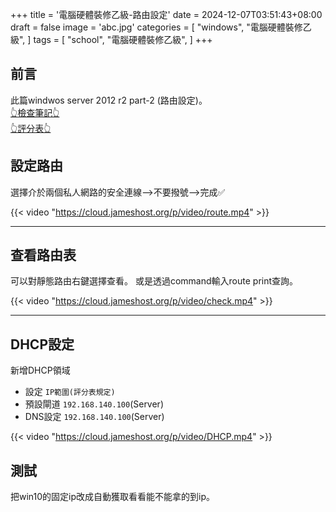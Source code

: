 +++
title = '電腦硬體裝修乙級-路由設定'
date = 2024-12-07T03:51:43+08:00
draft = false
image = 'abc.jpg'
categories = [
    "windows",
    "電腦硬體裝修乙級",
]
tags = [
    "school",
    "電腦硬體裝修乙級",
]
+++


## 前言
此篇windwos server 2012 r2 part-2 (路由設定)。<br>[👆檢查筆記👆](https://hackmd.io/@james87575/HyzeYKxVkl)<br> [👆評分表👆](https://hackmd.io/@james87575/SyNPaJfEkx) 




## 設定路由

選擇介於兩個私人網路的安全連線-->不要撥號-->完成✅

{{< video "https://cloud.jameshost.org/p/video/route.mp4" >}}

---

## 查看路由表

可以對靜態路由右鍵選擇查看。
或是透過command輸入route print查詢。

{{< video "https://cloud.jameshost.org/p/video/check.mp4" >}}

---



## DHCP設定

新增DHCP領域

- 設定 ``IP範圍(評分表規定)``
- 預設閘道 ``192.168.140.100``(Server)
- DNS設定 ``192.168.140.100``(Server)


{{< video "https://cloud.jameshost.org/p/video/DHCP.mp4" >}}



## 測試

把win10的固定ip改成自動獲取看看能不能拿的到ip。